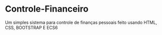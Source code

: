 # Controle-Financeiro
Um simples sistema para controle de finanças pessoais feito usando HTML, CSS, BOOTSTRAP E ECS6
